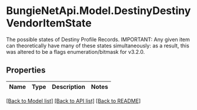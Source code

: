 # BungieNetApi.Model.DestinyDestinyVendorItemState
The possible states of Destiny Profile Records. IMPORTANT: Any given item can theoretically have many of these states simultaneously: as a result, this was altered to be a flags enumeration/bitmask for v3.2.0.
## Properties

Name | Type | Description | Notes
------------ | ------------- | ------------- | -------------

[[Back to Model list]](../README.md#documentation-for-models) [[Back to API list]](../README.md#documentation-for-api-endpoints) [[Back to README]](../README.md)

